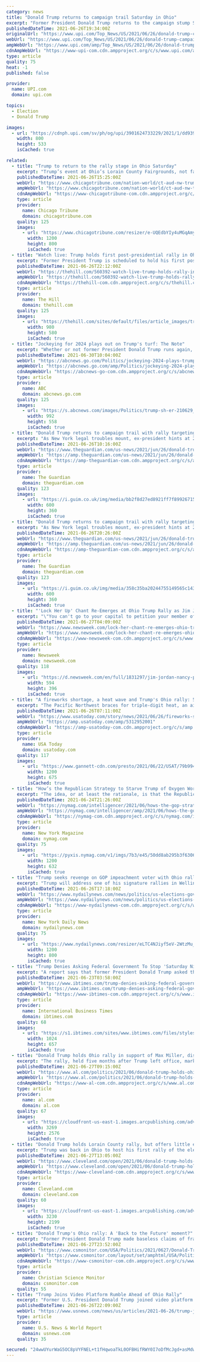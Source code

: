 ```yaml
---
category: news
title: "Donald Trump returns to campaign trail Saturday in Ohio"
excerpt: "Former President Donald Trump returns to the campaign stump Saturday in suburban Cleveland where upwards to 20,000 are expected to attend a rally at the Lorain County Fairgrounds."
publishedDateTime: 2021-06-26T19:34:00Z
originalUrl: "https://www.upi.com/Top_News/US/2021/06/26/donald-trump-campaign-max-miller-anthony-gonzalez/3901624733229/"
webUrl: "https://www.upi.com/Top_News/US/2021/06/26/donald-trump-campaign-max-miller-anthony-gonzalez/3901624733229/"
ampWebUrl: "https://www.upi.com/amp/Top_News/US/2021/06/26/donald-trump-campaign-max-miller-anthony-gonzalez/3901624733229/"
cdnAmpWebUrl: "https://www-upi-com.cdn.ampproject.org/c/s/www.upi.com/amp/Top_News/US/2021/06/26/donald-trump-campaign-max-miller-anthony-gonzalez/3901624733229/"
type: article
quality: 75
heat: -1
published: false

provider:
  name: UPI.com
  domain: upi.com

topics:
  - Election
  - Donald Trump

images:
  - url: "https://cdnph.upi.com/sv/ph/og/upi/3901624733229/2021/1/dd939c8b7c05fac5eea14f05149efb36/v1.5/Donald-Trump-returns-to-campaign-trail-Saturday-in-Ohio.jpg"
    width: 800
    height: 533
    isCached: true

related:
  - title: "Trump to return to the rally stage in Ohio Saturday"
    excerpt: "Trump’s event at Ohio’s Lorain County Fairgrounds, not far from Cleveland, will be held Saturday to support Max Miller."
    publishedDateTime: 2021-06-26T15:25:00Z
    webUrl: "https://www.chicagotribune.com/nation-world/ct-aud-nw-trump-ohio-rally-20210626-l56sucpdizbihjurroesoiksba-story.html"
    ampWebUrl: "https://www.chicagotribune.com/nation-world/ct-aud-nw-trump-ohio-rally-20210626-l56sucpdizbihjurroesoiksba-story.html?outputType=amp"
    cdnAmpWebUrl: "https://www-chicagotribune-com.cdn.ampproject.org/c/s/www.chicagotribune.com/nation-world/ct-aud-nw-trump-ohio-rally-20210626-l56sucpdizbihjurroesoiksba-story.html?outputType=amp"
    type: article
    provider:
      name: Chicago Tribune
      domain: chicagotribune.com
    quality: 125
    images:
      - url: "https://www.chicagotribune.com/resizer/e-UQEdbYIy4uMGqAmyuz59bzT2s=/1200x0/top/cloudfront-us-east-1.images.arcpublishing.com/tronc/QFSIO5G3E7UJGI45FAY6WTJVEA.aspx"
        width: 1200
        height: 800
        isCached: true
  - title: "Watch live: Trump holds first post-presidential rally in Ohio"
    excerpt: "Former President Trump is scheduled to hold his first post-presidential rally in Wellington, Ohio, Saturday evening. The rally is held, in part, to support Max Miller, a former White House aide and ally of the former president,"
    publishedDateTime: 2021-06-26T22:12:00Z
    webUrl: "https://thehill.com/560392-watch-live-trump-holds-rally-in-ohio"
    ampWebUrl: "https://thehill.com/560392-watch-live-trump-holds-rally-in-ohio?amp"
    cdnAmpWebUrl: "https://thehill-com.cdn.ampproject.org/c/s/thehill.com/560392-watch-live-trump-holds-rally-in-ohio?amp"
    type: article
    provider:
      name: The Hill
      domain: thehill.com
    quality: 125
    images:
      - url: "https://thehill.com/sites/default/files/article_images/trumpdonald_011221getty.jpg"
        width: 980
        height: 580
        isCached: true
  - title: "Jockeying for 2024 plays out on Trump's turf: The Note"
    excerpt: "Whether or not former President Donald Trump runs again, Trumpism is here to stay -- through 2022 and 2024, if not beyond."
    publishedDateTime: 2021-06-30T10:04:00Z
    webUrl: "https://abcnews.go.com/Politics/jockeying-2024-plays-trumps-turf-note/story?id=78560123"
    ampWebUrl: "https://abcnews.go.com/amp/Politics/jockeying-2024-plays-trumps-turf-note/story?id=78560123"
    cdnAmpWebUrl: "https://abcnews-go-com.cdn.ampproject.org/c/s/abcnews.go.com/amp/Politics/jockeying-2024-plays-trumps-turf-note/story?id=78560123"
    type: article
    provider:
      name: ABC
      domain: abcnews.go.com
    quality: 125
    images:
      - url: "https://s.abcnews.com/images/Politics/trump-sh-er-210629_1625013500498_hpMain_16x9_992.jpg"
        width: 992
        height: 558
        isCached: true
  - title: "Donald Trump returns to campaign trail with rally targeting Ohio Republican"
    excerpt: "As New York legal troubles mount, ex-president hints at 2024 run and targets those who voted for impeachment"
    publishedDateTime: 2021-06-26T10:16:00Z
    webUrl: "https://www.theguardian.com/us-news/2021/jun/26/donald-trump-campaign-rally-ohio-republican-new-york-investigation-rudy-giuliani"
    ampWebUrl: "https://amp.theguardian.com/us-news/2021/jun/26/donald-trump-campaign-rally-ohio-republican-new-york-investigation-rudy-giuliani"
    cdnAmpWebUrl: "https://amp-theguardian-com.cdn.ampproject.org/c/s/amp.theguardian.com/us-news/2021/jun/26/donald-trump-campaign-rally-ohio-republican-new-york-investigation-rudy-giuliani"
    type: article
    provider:
      name: The Guardian
      domain: theguardian.com
    quality: 123
    images:
      - url: "https://i.guim.co.uk/img/media/bb2f8d27ed8921ff7f89926715faabea114c5873/372_624_2462_1477/master/2462.jpg?width=300&quality=45&auto=format&fit=max&dpr=2&s=36d5763ed0ea1fc60d8a06f889e2e758"
        width: 600
        height: 360
        isCached: true
  - title: "Donald Trump returns to campaign trail with rally targeting Ohio Republican"
    excerpt: "As New York legal troubles mount, ex-president hints at 2024 run and targets those who voted for impeachment"
    publishedDateTime: 2021-06-26T20:26:00Z
    webUrl: "https://www.theguardian.com/us-news/2021/jun/26/donald-trump-campaign-rally-ohio-republican-new-york-investigation-rudy-giuliani?traffic_source=Connatix"
    ampWebUrl: "https://amp.theguardian.com/us-news/2021/jun/26/donald-trump-campaign-rally-ohio-republican-new-york-investigation-rudy-giuliani"
    cdnAmpWebUrl: "https://amp-theguardian-com.cdn.ampproject.org/c/s/amp.theguardian.com/us-news/2021/jun/26/donald-trump-campaign-rally-ohio-republican-new-york-investigation-rudy-giuliani"
    type: article
    provider:
      name: The Guardian
      domain: theguardian.com
    quality: 123
    images:
      - url: "https://i.guim.co.uk/img/media/358c35ba20244755149565c1432f9be8ec751b58/0_245_4000_2400/master/4000.jpg?width=300&quality=45&auto=format&fit=max&dpr=2&s=3222721053500ff76e35628c0dda7a75"
        width: 600
        height: 360
        isCached: true
  - title: "'Lock Her Up' Chant Re-Emerges at Ohio Trump Rally as Jim Jordan Attacks Nancy Pelosi"
    excerpt: "\"You can't go to your capital to petition your member of Congress to redress your grievances because Nancy Pelosi won't let you in,\" Jordan said, which ignited the chant."
    publishedDateTime: 2021-06-27T04:09:00Z
    webUrl: "https://www.newsweek.com/lock-her-chant-re-emerges-ohio-trump-rally-jim-jordan-attacks-nancy-pelosi-1604464"
    ampWebUrl: "https://www.newsweek.com/lock-her-chant-re-emerges-ohio-trump-rally-jim-jordan-attacks-nancy-pelosi-1604464?amp=1"
    cdnAmpWebUrl: "https://www-newsweek-com.cdn.ampproject.org/c/s/www.newsweek.com/lock-her-chant-re-emerges-ohio-trump-rally-jim-jordan-attacks-nancy-pelosi-1604464?amp=1"
    type: article
    provider:
      name: Newsweek
      domain: newsweek.com
    quality: 118
    images:
      - url: "https://d.newsweek.com/en/full/1831297/jim-jordan-nancy-pelosi.jpg"
        width: 594
        height: 396
        isCached: true
  - title: "A fireworks shortage, a heat wave and Trump's Ohio rally: 5 things to know this weekend"
    excerpt: "The Pacific Northwest braces for triple-digit heat, an airline cancels flights and more news to start your weekend."
    publishedDateTime: 2021-06-26T07:11:00Z
    webUrl: "https://www.usatoday.com/story/news/2021/06/26/fireworks-shortage-heat-wave-and-trumps-ohio-rally-5-things-know-weekend/5312952001/"
    ampWebUrl: "https://amp.usatoday.com/amp/5312952001"
    cdnAmpWebUrl: "https://amp-usatoday-com.cdn.ampproject.org/c/s/amp.usatoday.com/amp/5312952001"
    type: article
    provider:
      name: USA Today
      domain: usatoday.com
    quality: 117
    images:
      - url: "https://www.gannett-cdn.com/presto/2021/06/22/USAT/79b994cd-a29c-4c39-b696-fee11cb8a132-AP_Western_Heat_Wave.jpg?auto=webp&crop=2999,1687,x1,y58&format=pjpg&width=1200"
        width: 1200
        height: 675
        isCached: true
  - title: "How’s the Republican Strategy to Starve Trump of Oxygen Working Out?"
    excerpt: "The idea, or at least the rationale, is that the Republican Party Establishment would starve Trump of oxygen. Their leaders would be focusing on exciting new material, like the temporary spike in gasoline prices,"
    publishedDateTime: 2021-06-24T21:26:00Z
    webUrl: "https://nymag.com/intelligencer/2021/06/hows-the-gop-strategy-to-starve-trumps-oxygen-working-out.html"
    ampWebUrl: "https://nymag.com/intelligencer/amp/2021/06/hows-the-gop-strategy-to-starve-trumps-oxygen-working-out.html"
    cdnAmpWebUrl: "https://nymag-com.cdn.ampproject.org/c/s/nymag.com/intelligencer/amp/2021/06/hows-the-gop-strategy-to-starve-trumps-oxygen-working-out.html"
    type: article
    provider:
      name: New York Magazine
      domain: nymag.com
    quality: 75
    images:
      - url: "https://pyxis.nymag.com/v1/imgs/7b3/e45/50dd8ab295b3f63063cddd01c4ab19d342-national-intereset-trump-2.1x.rsocial.w1200.jpg"
        width: 1200
        height: 632
        isCached: true
  - title: "Trump seeks revenge on GOP impeachment voter with Ohio rally"
    excerpt: "Trump will address one of his signature rallies in Wellington, Ohio in the district of Rep. Anthony Gonzalez (R-Ohio)."
    publishedDateTime: 2021-06-26T17:18:00Z
    webUrl: "https://www.nydailynews.com/news/politics/us-elections-government/ny-trump-maga-ohio-gonzalez-20210626-7my5mkjypzh3vikeg4gg7zszou-story.html"
    ampWebUrl: "https://www.nydailynews.com/news/politics/us-elections-government/ny-trump-maga-ohio-gonzalez-20210626-7my5mkjypzh3vikeg4gg7zszou-story.html?outputType=amp"
    cdnAmpWebUrl: "https://www-nydailynews-com.cdn.ampproject.org/c/s/www.nydailynews.com/news/politics/us-elections-government/ny-trump-maga-ohio-gonzalez-20210626-7my5mkjypzh3vikeg4gg7zszou-story.html?outputType=amp"
    type: article
    provider:
      name: New York Daily News
      domain: nydailynews.com
    quality: 75
    images:
      - url: "https://www.nydailynews.com/resizer/eLTC4NJiyf5eV-2WtzMu_eQE1jE=/1200x0/top/cloudfront-us-east-1.images.arcpublishing.com/tronc/5NBAUNU6KL6KZ3GMAFBJULNJ54.aspx"
        width: 1200
        height: 800
        isCached: true
  - title: "Trump Denies Asking Federal Government To Stop 'Saturday Night Live' From Mocking Him"
    excerpt: "A report says that former President Donald Trump asked the U.S. Justice Department to look into possible punishments against late-night shows for mocking him in their comedy skits, but he has denied the claim as “fake news."
    publishedDateTime: 2021-06-23T03:58:00Z
    webUrl: "https://www.ibtimes.com/trump-denies-asking-federal-government-stop-saturday-night-live-mocking-him-3232937"
    ampWebUrl: "https://www.ibtimes.com/trump-denies-asking-federal-government-stop-saturday-night-live-mocking-him-3232937?amp=1"
    cdnAmpWebUrl: "https://www-ibtimes-com.cdn.ampproject.org/c/s/www.ibtimes.com/trump-denies-asking-federal-government-stop-saturday-night-live-mocking-him-3232937?amp=1"
    type: article
    provider:
      name: International Business Times
      domain: ibtimes.com
    quality: 68
    images:
      - url: "https://s1.ibtimes.com/sites/www.ibtimes.com/files/styles/full/public/2021/06/11/as-president-donald-trump-repeatedly-attacked-democrats-including.jpg"
        width: 1024
        height: 657
        isCached: true
  - title: "Donald Trump holds Ohio rally in support of Max Miller, discusses ‘scam of the century’"
    excerpt: "The rally, held five months after Trump left office, marks the beginning of a new, more public phase of his post-presidency."
    publishedDateTime: 2021-06-27T09:15:00Z
    webUrl: "https://www.al.com/politics/2021/06/donald-trump-holds-ohio-rally-in-support-of-max-miller-discusses-scam-of-the-century.html"
    ampWebUrl: "https://www.al.com/politics/2021/06/donald-trump-holds-ohio-rally-in-support-of-max-miller-discusses-scam-of-the-century.html?outputType=amp"
    cdnAmpWebUrl: "https://www-al-com.cdn.ampproject.org/c/s/www.al.com/politics/2021/06/donald-trump-holds-ohio-rally-in-support-of-max-miller-discusses-scam-of-the-century.html?outputType=amp"
    type: article
    provider:
      name: al.com
      domain: al.com
    quality: 67
    images:
      - url: "https://cloudfront-us-east-1.images.arcpublishing.com/advancelocal/QPFCZZKWX5FF7GGGHNXB7D34KU.JPG"
        width: 3269
        height: 2576
        isCached: true
  - title: "Donald Trump holds Lorain County rally, but offers little encouragement to 2022 statewide candidates"
    excerpt: "Trump was back in Ohio to host his first rally of the election cycle at the Lorain County Fairgrounds. Still the nominal leader of the Republican Party, a slew of candidates showed up to seek Trump’s support – or even the possibility that he may say something flattering about them,"
    publishedDateTime: 2021-06-27T13:05:00Z
    webUrl: "https://www.cleveland.com/open/2021/06/donald-trump-holds-lorain-county-rally-but-offers-little-encouragement-to-2022-statewide-candidates.html"
    ampWebUrl: "https://www.cleveland.com/open/2021/06/donald-trump-holds-lorain-county-rally-but-offers-little-encouragement-to-2022-statewide-candidates.html?outputType=amp"
    cdnAmpWebUrl: "https://www-cleveland-com.cdn.ampproject.org/c/s/www.cleveland.com/open/2021/06/donald-trump-holds-lorain-county-rally-but-offers-little-encouragement-to-2022-statewide-candidates.html?outputType=amp"
    type: article
    provider:
      name: Cleveland.com
      domain: cleveland.com
    quality: 60
    images:
      - url: "https://cloudfront-us-east-1.images.arcpublishing.com/advancelocal/ULJDI43LDBGBLJC2LFGJAFYDEU.JPG"
        width: 3230
        height: 2199
        isCached: true
  - title: "Donald Trump's Ohio rally: A 'Back to the Future' moment?"
    excerpt: "Former President Donald Trump made baseless claims of fraud at a rally in Ohio Saturday, his first campaign-style event since leaving the White House."
    publishedDateTime: 2021-06-27T23:52:00Z
    webUrl: "https://www.csmonitor.com/USA/Politics/2021/0627/Donald-Trump-s-Ohio-rally-A-Back-to-the-Future-moment"
    ampWebUrl: "https://www.csmonitor.com/layout/set/amphtml/USA/Politics/2021/0627/Donald-Trump-s-Ohio-rally-A-Back-to-the-Future-moment"
    cdnAmpWebUrl: "https://www-csmonitor-com.cdn.ampproject.org/c/s/www.csmonitor.com/layout/set/amphtml/USA/Politics/2021/0627/Donald-Trump-s-Ohio-rally-A-Back-to-the-Future-moment"
    type: article
    provider:
      name: Christian Science Monitor
      domain: csmonitor.com
    quality: 55
  - title: "Trump Joins Video Platform Rumble Ahead of Ohio Rally"
    excerpt: "Former U.S. President Donald Trump joined video platform Rumble on Saturday, the same day he will take the stage at a campaign-style rally in Ohio, his first such event since the Jan. 6 attack on the U."
    publishedDateTime: 2021-06-26T22:09:00Z
    webUrl: "https://www.usnews.com/news/us/articles/2021-06-26/trump-joins-video-platform-rumble-ahead-of-ohio-rally"
    type: article
    provider:
      name: U.S. News & World Report
      domain: usnews.com
    quality: 35

secured: "24wwUYurWaG5OC8pVYFNEL+t1fHqwoaTkL0OFBHifRWY0I7oDfMcJgd+asMdw1X1OMAdswoBd6pN2CrO38dpYTsZMgAzqr338eqXOLoW+ZLWZtPffauZ3i9Jo6Nz8PSw2wIAB5NZmpasAaN96cMY/bU0MmlnJpgk3IBPgI7hjnmzC6THAO9tapLQtiQjRZz0zogouGYbHb4HtLv14fD0ltTFfOXPEGmb1fw4n9GdsO4MjdnDnTeFXw7W/mGUemzofjifMj8AHiefawMDenZ+OkR+ITyRJYZfxjVTQbytc1OEhy48YdvpKTF9gf9+DFyKc0dYXavOZzzq9hILJPcvrzQS1mLoJyNQZkJxDredGDc=;SrOh3sLGfymzru95W/ci5A=="
---
```


